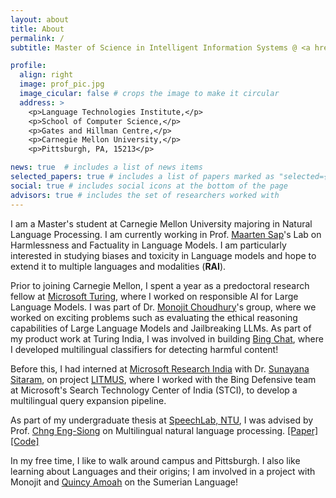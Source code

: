 ```yaml
---
layout: about
title: About
permalink: /
subtitle: Master of Science in Intelligent Information Systems @ <a href='https://cs.berkeley.edu/'>Carnegie Mellon University, School of Computer Science</a> <br/> abhinavr (at) cs.cmu.edu

profile:
  align: right
  image: prof_pic.jpg
  image_cicular: false # crops the image to make it circular
  address: >
    <p>Language Technologies Institute,</p>
    <p>School of Computer Science,</p>
    <p>Gates and Hillman Centre,</p>
    <p>Carnegie Mellon University,</p>
    <p>Pittsburgh, PA, 15213</p>

news: true  # includes a list of news items
selected_papers: true # includes a list of papers marked as "selected={true}"
social: true # includes social icons at the bottom of the page
advisors: true # includes the set of researchers worked with
---
```


I am a Master's student at Carnegie Mellon University majoring in Natural Language Processing. I am currently working in Prof. [Maarten Sap](https://maartensap.com/)'s Lab on Harmlessness and Factuality in Language Models.
I am particularly interested in studying biases and toxicity in Language models and hope to extend it to multiple languages and modalities (**RAI**).

Prior to joining Carnegie Mellon, I spent a year as a predoctoral research fellow at [Microsoft Turing](https://turing.microsoft.com), where I worked on responsible AI for Large Language Models. I was part of Dr. [Monojit Choudhury](https://www.microsoft.com/en-us/research/people/monojitc/)'s group, where we worked on exciting problems such as evaluating the ethical reasoning capabilities of Large Language Models and Jailbreaking LLMs. As part of my product work at Turing India, I was involved in building [Bing Chat](https://chat.bing.com), where I developed multilingual classifiers for detecting harmful content!  

Before this, I had interned at [Microsoft Research India](https://www.microsoft.com/en-us/research/lab/microsoft-research-india/) with Dr. [Sunayana Sitaram](https://www.microsoft.com/en-us/research/people/susitara/), on project [LITMUS](https://www.microsoft.com/en-us/research/project/project-litmus/), where I worked with the Bing Defensive team at Microsoft's Search Technology Center of India (STCI), to develop a multilingual query expansion pipeline.

As part of my undergraduate thesis at [SpeechLab, NTU](https://personal.ntu.edu.sg/aseschng/speechLab_intro.html), I was advised by Prof. [Chng Eng-Siong](https://personal.ntu.edu.sg/aseschng) on Multilingual natural language processing. [\[Paper\]](https://ieeexplore.ieee.org/document/9980338) [\[Code\]](https://github.com/AetherPrior/Multilingual-Sentence-Boundary-detection/tree/main)

In my free time, I like to walk around campus and Pittsburgh. I also like learning about Languages and their origins; I am involved in a project with Monojit and [Quincy Amoah](https://www.researchgate.net/profile/Quincy-Amoah) on the Sumerian Language! 
